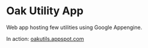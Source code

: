 Oak Utility App
===============

Web app hosting few utilities using Google Appengine.

In action: [oakutils.appspot.com](http://oakutils.appspot.com)
